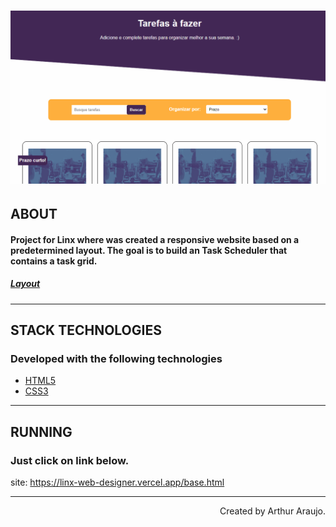 <h1>
    <img src="Media/pageWeb-gif.gif"/>
</h1>

## ABOUT
#### Project for **Linx** where was created a responsive website based on a predetermined layout. The goal is to build an **Task Scheduler** that contains a task grid.
##### [Layout](https://www.figma.com/file/IhUm4L2sQR9hoH5lpEH9Qr/Teste-Est%C3%A1gio-Linx?node-id=1%3A2)
---
## STACK TECHNOLOGIES
### Developed with the following technologies
- [HTML5](https://developer.mozilla.org/en-US/docs/Web/Guide/HTML/HTML5)
- [CSS3](https://developer.mozilla.org/en-US/docs/Web/CSS)
---
## RUNNING
### Just click on link below.

site: https://linx-web-designer.vercel.app/base.html

---
<p align="right">Created by Arthur Araujo.</p>

